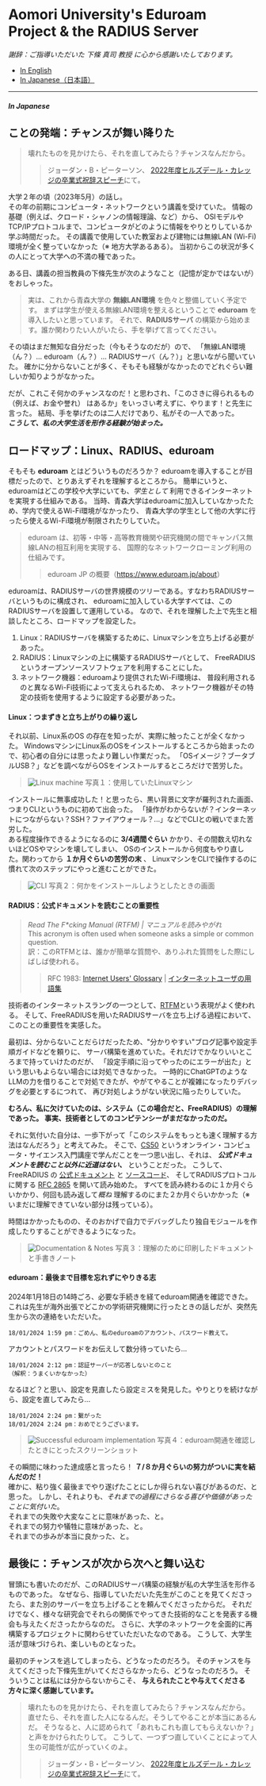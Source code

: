 # Aomori University's Eduroam Project & the RADIUS Server

*謝辞：ご指導いただいた 下條 真司 教授 に心から感謝いたしております。*

- [In English](#in-english)
- [In Japanese（日本語）](#in-japanese)

---

##### In Japanese

## ことの発端：チャンスが舞い降りた

> 壊れたものを見かけたら、それを直してみたら？チャンスなんだから。
>> ジョーダン・B・ピーターソン、
[2022年度ヒルズデール・カレッジの卒業式祝辞スピーチ](https://youtu.be/HvHjhtM8D7w?si=DmKTVYAVKvAiYeqm&t=2157)にて。

大学２年の頃（2023年5月）の話し。  
その年の前期にコンピュータ・ネットワークという講義を受けていた。
情報の基礎（例えば、クロード・シャノンの情報理論、など）から、
OSIモデルやTCP/IPプロトコルまで、コンピュータがどのように情報をやりとりしているか学ぶ時間だった。
その講義で使用していた教室および建物には無線LAN (Wi-Fi) 環境が全く整っていなかった（※ 地方大学あるある）。
当初からこの状況が多くの人にとって大学への不満の種であった。

ある日、講義の担当教員の下條先生が次のようなこと（記憶が定かではないが）をおしゃった。  
> 実は、これから青森大学の __無線LAN環境__ を色々と整備していく予定です。
まずは学生が使える無線LAN環境を整えるということで __eduroam__ を導入したいと思っています。
それで、__RADIUSサーバ__ の構築から始めます。誰か関わりたい人がいたら、手を挙げて言ってください。

その頃はまだ無知な自分だった（今もそうなのだが）ので、
「無線LAN環境（ん？）... eduroam（ん？）... RADIUSサーバ（ん？）」と思いながら聞いていた。
確かに分からないことが多く、そもそも経験がなかったのでどれぐらい難しいか知りようがなかった。

だが、これこそ何かのチャンスなのだ！と思わされ、「このさきに得られるもの（例えば、お金や誉れ）
はあるか」をいっさい考えずに、やります！と先生に言った。
結局、手を挙げたのは二人だけであり、私がその一人であった。  
__*こうして、私の大学生活を形作る経験が始まった。*__

## ロードマップ：Linux、RADIUS、eduroam

そもそも __eduroam__ とはどういうものだろうか？
eduroamを導入することが目標だったので、とりあえずそれを理解するところから。
簡単にいうと、eduroamはどこの学校や大学にいても、*学生として* 利用できるインターネットを実現する仕組みである。
当時、青森大学はeduroamに加入していなかったため、学内で使えるWi-Fi環境がなかったり、
青森大学の学生として他の大学に行ったら使えるWi-Fi環境が制限されたりしていた。
> eduroam は、初等・中等・高等教育機関や研究機関の間でキャンパス無線LANの相互利用を実現する、
国際的なネットワークローミング利用の仕組みです。
>> eduroam JP の概要（<https://www.eduroam.jp/about>）

eduroamは、RADIUSサーバの世界規模のツリーである。すなわちRADIUSサーバというものに構成され、
eduroamに加入している大学すべては、このRADIUSサーバを設置して運用している。
なので、それを理解した上で先生と相談したところ、ロードマップを設定した。
1. Linux：RADIUSサーバを構築するために、Linuxマシンを立ち上げる必要があった。
2. RADIUS：Linuxマシンの上に構築するRADIUSサーバとして、
FreeRADIUSというオープンソースソフトウェアを利用することにした。
3. ネットワーク機器：eduroamより提供されたWi-Fi環境は、
普段利用されるのと異なるWi-Fi技術によって支えられるため、
ネットワーク機器がその特定の技術を使用するように設定する必要があった。

#### Linux：つまずきと立ち上がりの繰り返し

それ以前、Linux系のOS の存在を知ったが、実際に触ったことが全くなかった。
WindowsマシンにLinux系のOSをインストールするところから始まったので、初心者の自分には思ったより難しい作業だった。
「OSイメージ？ブータブルUSB？」などを調べながらOSをインストールするところだけで苦労した。  
> ![Linux machine](/static/img/blogs/02_server.jpg)
> 写真１：使用していたLinuxマシン

インストールに無事成功した！と思ったら、黒い背景に文字が羅列された画面、つまりCLIというものに初めて出会った。
「操作がわからないが？インターネットにつながらない？SSH？ファイアウォール？...」などでCLIとの戦いでまた苦労した。  
ある程度操作できるようになるのに __3/4週間ぐらい__ かかり、その間数え切れないほどOSやマシンを壊してしまい、
OSのインストールから何度もやり直した。関わってから __１か月ぐらいの苦労の末__ 、
LinuxマシンをCLIで操作するのに慣れて次のステップにやっと進むことができた。
> ![CLI](/static/img/blogs/02_linux.jpg)
> 写真２：何かをインストールしようとしたときの画面

#### RADIUS：公式ドキュメントを読むことの重要性

> *Read The F\*cking Manual (RTFM) | マニュアルを読みやがれ*  
> This acronym is often used when someone asks a simple or common question.  
> 訳：このRTFMとは、誰かが簡単な質問や、ありふれた質問をした際にしばしば使われる。
>> RFC 1983: [Internet Users' Glossary](https://datatracker.ietf.org/doc/html/rfc1983) |
>> [インターネットユーザの用語集](https://jbpe.tripod.com/rfcj/rfc1983.j.sjis.txt)

技術者のインターネットスラングの一つとして、[RTFM](https://ja.wikipedia.org/wiki/RTFM)という表現がよく使われる。
そして、FreeRADIUSを用いたRADIUSサーバを立ち上げる過程において、このことの重要性を実感した。

最初は、分からないことだらけだったため、"分かりやすい"ブログ記事や設定手順ガイドなどを頼りに、
サーバ構築を進めていた。それだけでかなりいいところまで持っていけたのだが、
「設定手順に沿ってやったのにエラーが出た」という思いもよらない場合には対処できなかった。
一時的にChatGPTのようなLLMの力を借りることで対処できたが、やがてやることが複雑になったりデバッグを必要とするにつれて、
再び対処しようがない状況に陥ったりしていた。  

__むろん、私に欠けていたのは、システム（この場合だと、FreeRADIUS）の理解であった。
事実、技術者としてのコンピテンシーがまだなかったのだ。__

それに気付いた自分は、一歩下がって「このシステムをもっとも速く理解する方法はなんだろう」と考えてみた。
そこで、[CS50](https://pll.harvard.edu/course/cs50-introduction-computer-science)
というオンライン・コンピュータ・サイエンス入門講座で学んだことを一つ思い出し、それは、
__*公式ドキュメントを読むこと以外に近道はない、*__ ということだった。
こうして、FreeRADIUS の [公式ドキュメント](https://networkradius.com/doc/current/index.html)
と [ソースコード](https://github.com/FreeRADIUS/freeradius-server)、
そしてRADIUSプロトコルに関する [RFC 2865](https://datatracker.ietf.org/doc/html/rfc2865) を開いて読み始めた。
すべてを読み終わるのに１か月ぐらいかかり、何回も読み返して*概ね*
理解するのにまた２か月ぐらいかかった（※ いまだに理解できていない部分は残っている）。

時間はかかったものの、そのおかげで自力でデバッグしたり独自モジュールを作成したりすることができるようになった。

> ![Documentation & Notes](/static/img/blogs/02_document.jpg)
> 写真３：理解のために印刷したドキュメントと手書きノート

#### eduroam：最後まで目標を忘れずにやりきる志

2024年1月18日の14時ごろ、必要な手続きを経てeduroam開通を確認できた。  
これは先生が海外出張でどこかの学術研究機関に行ったときの話しだが、突然先生から次の連絡をいただいた。
```
18/01/2024 1:59 pm：ごめん、私のeduroamのアカウント、パスワード教えて。
```

アカウントとパスワードをお伝えして数分待っていたら...
```
18/01/2024 2:12 pm：認証サーバーが応答しないとのこと  
（解釈：うまくいかなかった）
```

なるほど？と思い、設定を見直したら設定ミスを発見した。やりとりを続けながら、設定を直してみたら...
```
18/01/2024 2:24 pm：繋がった  
18/01/2024 2:24 pm：おめでとうございます。
```
> ![Successful eduroam implementation](/static/img/blogs/02_eduroam.png)
> 写真４：eduroam開通を確認したときにとったスクリーンショット

その瞬間に味わった達成感と言ったら！ __７/８か月ぐらいの努力がついに実を結んだのだ！__  
確かに、粘り強く最後までやり遂げたことにしか得られない喜びがあるのだ、と思った。
しかし、それよりも、*それまでの過程にさらなる喜びや価値があったことに気付いた*。  
それまでの失敗や大変なことに意味があった、と。  
それまでの努力や犠牲に意味があった、と。  
それまでの歩みが本当に良かった、と。

## 最後に：チャンスが次から次へと舞い込む

冒頭にも書いたのだが、このRADIUSサーバ構築の経験が私の大学生活を形作るものであった。
なぜなら、指導していただいた先生がこのことを見てくださったら、また別のサーバーを立ち上げることを頼んでくださったからだ。
それだけでなく、様々な研究会でそれらの関係でやってきた技術的なことを発表する機会も与えたくださったからなのだ。
さらに、大学のネットワークを全面的に再構築するプロジェクトに関わらせていただいたなのである。
こうして、大学生活が意味づけられ、楽しいものとなった。

最初のチャンスを逃してしまったら、どうなったのだろう。
そのチャンスを与えてくださった下條先生がいてくださらなかったら、どうなったのだろう。
そういうことは私には分からないからこそ、 __与えられたことや与えてくださる方々に深く感謝しています。__

> 壊れたものを見かけたら、それを直してみたら？チャンスなんだから。
> 直せたら、それを直した人になるんだ。そうしてやることが本当にあるんだ。
> そうなると、人に認められて「あれもこれも直してもらえないか？」と声をかけられたりして。
> こうして、一つずつ直していくことによって人生の可能性が広がっていくのよ。
>> ジョーダン・B・ピーターソン、
[2022年度ヒルズデール・カレッジの卒業式祝辞スピーチ](https://youtu.be/HvHjhtM8D7w?si=DmKTVYAVKvAiYeqm&t=2157)にて。
